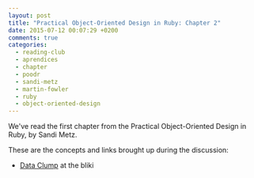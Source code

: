 ```yaml
---
layout: post
title: "Practical Object-Oriented Design in Ruby: Chapter 2"
date: 2015-07-12 00:07:29 +0200
comments: true
categories: 
  - reading-club
  - aprendices
  - chapter
  - poodr
  - sandi-metz
  - martin-fowler
  - ruby
  - object-oriented-design
---
```


We've read the first chapter from the Practical Object-Oriented Design in Ruby, by Sandi Metz.

These are the concepts and links brought up during the discussion:

  * [Data Clump][bliki-data-clump] at the bliki
  
[bliki-data-clump]: http://martinfowler.com/bliki/DataClump.html
